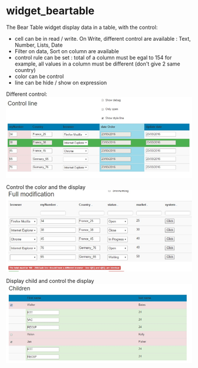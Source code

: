 # widget_beartable

The Bear Table widget display data in a table, with the control:
* cell can be in read / write. On Write, different control are available : Text, Number, Lists, Date
* Filter on data, Sort on column are available
* control rule can be set : total of a column must be egal to 154 for example, all values in a column must be different (don't give 2 same country)
* color can be control
* line can be hide / show on expression 

Different control:
<img src="screenShot_ControlLine.jpg"/>

Control the color and the display
<img src="screenShot_FullModification.jpg"/>

Display child and control the display
<img src="screenShot_Children.jpg"/>